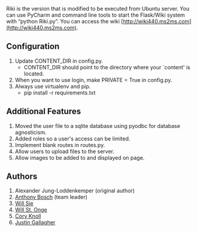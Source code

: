 Riki is the version that is modified to be executed from Ubuntu server. 
You can use PyCharm and command line tools to start the Flask/Wiki system with “python Riki.py”.
You can access the wiki [http://wiki440.ms2ms.com](http://wiki440.ms2ms.com).

## Configuration
    
1. Update CONTENT_DIR in config.py. 
    * CONTENT_DIR should point to the directory where your `content' is located.
2. When you want to use login, make PRIVATE = True in config.py.
3. Always use virtualenv and pip.
    * pip install -r requirements.txt

## Additional Features

1. Moved the user file to a sqlite database using pyodbc for database agnosticism.
2. Added roles so a user's access can be limited.
3. Implement blank routes in routes.py.
4. Allow users to upload files to the server.
5. Allow images to be added to and displayed on page.

## Authors
1. Alexander Jung-Loddenkemper (original author)
2. [Anthony Bosch](https://github.com/boscha1) (team leader)
3. [Will Sie](https://github.com/Willsie)
4. [Will St. Onge](https://github.com/WillStOnge)
5. [Cory Knoll](https://github.com/kryptonianCodeMonkey/)
6. [Justin Gallagher](https://github.com/ThisJustin-code)
